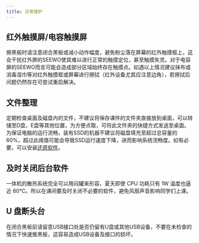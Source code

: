 ```yaml
---
title: 日常维护
---
```


## 红外触摸屏/电容触摸屏

擦黑板时请注意闭合黑板或减小动作幅度，避免粉尘落在屏幕的红外触摸框上，这会干扰红外屏的SEEWO使其难以进行正常的触摸定位，甚至触摸失灵。对于电容屏的SEEWO而言可能会造成部分区域始终存在触摸点。如遇以上情况建议抹布或消毒湿巾等对红外触摸框或屏幕进行擦拭（红外设备尤其应注意边角），若擦拭后问题仍然存在可尝试重启解决。

## 文件整理

定期检查桌面及磁盘内的文件，不建议将保存课件的文件夹直接放到桌面，可以转储至D盘，E盘等其他位置，为方便点取，可将此文件夹的快捷方式发送至桌面。为保证电脑的运行流畅，装有SSD的机器不建议将磁盘填充至超过总容量的60%，超过此阈值可能会导致SSD运行速度下降，进而影响系统流畅度。如有必要，可以安装[还原软件](../seewo-software-suggestion/core-utilities#还原软件)。

## 及时关闭后台软件

一体机的散热系统完全可以用闷罐来形容，夏天即使 CPU 功耗只有 1W 温度也逼近 60°C。所以在课间要及时关闭不必要的软件，避免风扇声音影响同学们上课。

## U 盘断头台

在闭合黑板前请留意USB接口处是否仍留有U盘或其他USB设备，不要在未检查的情况下快速推黑板，这容易造成USB设备及接口的损坏。
